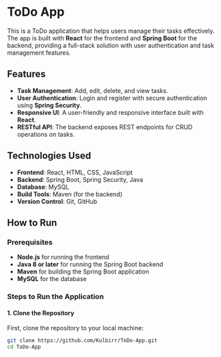 # ToDo App

This is a ToDo application that helps users manage their tasks effectively. The app is built with **React** for the frontend and **Spring Boot** for the backend, providing a full-stack solution with user authentication and task management features.

## Features

- **Task Management**: Add, edit, delete, and view tasks.
- **User Authentication**: Login and register with secure authentication using **Spring Security**.
- **Responsive UI**: A user-friendly and responsive interface built with **React**.
- **RESTful API**: The backend exposes REST endpoints for CRUD operations on tasks.

## Technologies Used

- **Frontend**: React, HTML, CSS, JavaScript
- **Backend**: Spring Boot, Spring Security, Java
- **Database**: MySQL
- **Build Tools**: Maven (for the backend)
- **Version Control**: Git, GitHub

## How to Run

### Prerequisites

- **Node.js** for running the frontend
- **Java 8 or later** for running the Spring Boot backend
- **Maven** for building the Spring Boot application
- **MySQL** for the database

### Steps to Run the Application

#### 1. **Clone the Repository**
First, clone the repository to your local machine:

```bash
git clone https://github.com/Kulbirr/ToDo-App.git
cd ToDo-App
